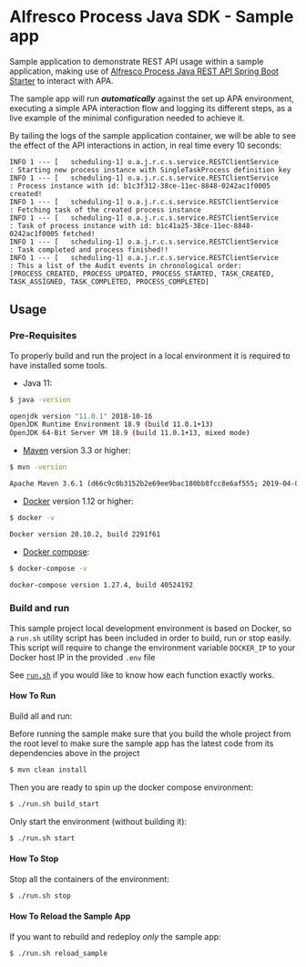 # Alfresco Process Java SDK - Sample app

Sample application to demonstrate REST API usage within a sample application,
making use of [Alfresco Process Java REST API Spring Boot Starter](../../alfresco-apa-java-rest-api)
to interact with APA.

The sample app will run **_automatically_** against the set up APA environment,
executing a simple APA interaction flow and logging its different steps,
as a live example of the minimal configuration needed to achieve it.

By tailing the logs of the sample application container,
we will be able to see the effect of the API interactions in action, in real time every 10 seconds:

```
INFO 1 --- [   scheduling-1] o.a.j.r.c.s.service.RESTClientService    : Starting new process instance with SingleTaskProcess definition key
INFO 1 --- [   scheduling-1] o.a.j.r.c.s.service.RESTClientService    : Process instance with id: b1c3f312-38ce-11ec-8848-0242ac1f0005 created!
INFO 1 --- [   scheduling-1] o.a.j.r.c.s.service.RESTClientService    : Fetching task of the created process instance
INFO 1 --- [   scheduling-1] o.a.j.r.c.s.service.RESTClientService    : Task of process instance with id: b1c41a25-38ce-11ec-8848-0242ac1f0005 fetched!
INFO 1 --- [   scheduling-1] o.a.j.r.c.s.service.RESTClientService    : Task completed and process finished!!
INFO 1 --- [   scheduling-1] o.a.j.r.c.s.service.RESTClientService    : This a list of the Audit events in chronological order:[PROCESS_CREATED, PROCESS_UPDATED, PROCESS_STARTED, TASK_CREATED, TASK_ASSIGNED, TASK_COMPLETED, PROCESS_COMPLETED]
```

## Usage

### Pre-Requisites

To properly build and run the project in a local environment it is required to have installed some tools.

- Java 11:

```bash
$ java -version

openjdk version "11.0.1" 2018-10-16
OpenJDK Runtime Environment 18.9 (build 11.0.1+13)
OpenJDK 64-Bit Server VM 18.9 (build 11.0.1+13, mixed mode)
```

- [Maven](https://maven.apache.org/install.html) version 3.3 or higher:

```bash
$ mvn -version

Apache Maven 3.6.1 (d66c9c0b3152b2e69ee9bac180bb8fcc8e6af555; 2019-04-04T21:00:29+02:00)
```

- [Docker](https://docs.docker.com/install/) version 1.12 or higher:

```bash
$ docker -v

Docker version 20.10.2, build 2291f61
```

- [Docker compose](https://docs.docker.com/compose/install/):

```bash
$ docker-compose -v

docker-compose version 1.27.4, build 40524192
```

### Build and run

This sample project local development environment is based on Docker, so a `run.sh` utility script has been included in order to build, run or stop
easily. This script will require to change the environment variable `DOCKER_IP` to your Docker host IP in the provided `.env` file

See [`run.sh`](run.sh) if you would like to know how each function exactly works.

#### How To Run

Build all and run:

Before running the sample make sure that you build the whole project from the root level
to make sure the sample app has the latest code from its dependencies above in the project

```bash
$ mvn clean install
```

Then you are ready to spin up the docker compose environment:

```bash
$ ./run.sh build_start
```

Only start the environment (without building it):

```bash
$ ./run.sh start
```

#### How To Stop

Stop all the containers of the environment:

```bash
$ ./run.sh stop
```

#### How To Reload the Sample App

If you want to rebuild and redeploy _only_ the sample app:

```bash
$ ./run.sh reload_sample
```
